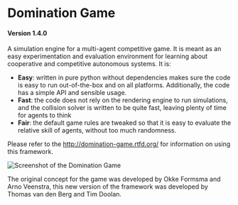 Domination Game
===============

#### Version 1.4.0

A simulation engine for a multi-agent competitive game. It is meant as an easy experimentation and evaluation
environment for learning about cooperative and competitive autonomous systems. It is:

- **Easy**: written in pure python without dependencies makes sure the code is easy to run
            out-of-the-box and on all platforms. Additionally, the code has a simple API and
            sensible usage.
- **Fast**: the code does not rely on the rendering engine to run simulations, and the collision solver
            is written to be quite fast, leaving plenty of time for agents to think
- **Fair**: the default game rules are tweaked so that it is easy to evaluate the relative skill of agents,
            without too much randomness.

Please refer to the http://domination-game.rtfd.org/ for information on using this framework.

![Screenshot of the Domination Game](https://github.com/noio/Domination-Game/raw/master/screenshot.png)

The original concept for the game was developed by Okke Formsma and Arno Veenstra, this 
new version of the framework was developed by Thomas van den Berg and Tim Doolan.


